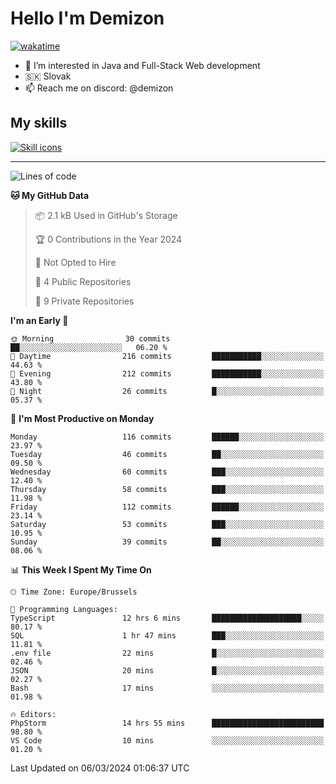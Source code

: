 # Hello I'm Demizon
[![wakatime](https://wakatime.com/badge/user/6ad1949f-d6d7-44f9-9eee-c35e54cc499b.svg)](https://wakatime.com/@6ad1949f-d6d7-44f9-9eee-c35e54cc499b)
- 👀 I’m interested in Java and Full-Stack Web development
- 🇸🇰 Slovak
- 📫 Reach me on discord: @demizon

## My skills
[![Skill icons](https://skillicons.dev/icons?i=java,js,ts,html,css,react,nextjs,tailwind,supabase,py,git,docker,linux,mysql,postgres,mongo&theme=dark)](https://github.com/Demizon3433)

---

<!--START_SECTION:waka-->
![Lines of code](https://img.shields.io/badge/From%20Hello%20World%20I%27ve%20Written-131.8%20thousand%20lines%20of%20code-blue)

**🐱 My GitHub Data** 

> 📦 2.1 kB Used in GitHub's Storage 
 > 
> 🏆 0 Contributions in the Year 2024
 > 
> 🚫 Not Opted to Hire
 > 
> 📜 4 Public Repositories 
 > 
> 🔑 9 Private Repositories 
 > 
**I'm an Early 🐤** 

```text
🌞 Morning                30 commits          ██░░░░░░░░░░░░░░░░░░░░░░░   06.20 % 
🌆 Daytime                216 commits         ███████████░░░░░░░░░░░░░░   44.63 % 
🌃 Evening                212 commits         ███████████░░░░░░░░░░░░░░   43.80 % 
🌙 Night                  26 commits          █░░░░░░░░░░░░░░░░░░░░░░░░   05.37 % 
```
📅 **I'm Most Productive on Monday** 

```text
Monday                   116 commits         ██████░░░░░░░░░░░░░░░░░░░   23.97 % 
Tuesday                  46 commits          ██░░░░░░░░░░░░░░░░░░░░░░░   09.50 % 
Wednesday                60 commits          ███░░░░░░░░░░░░░░░░░░░░░░   12.40 % 
Thursday                 58 commits          ███░░░░░░░░░░░░░░░░░░░░░░   11.98 % 
Friday                   112 commits         ██████░░░░░░░░░░░░░░░░░░░   23.14 % 
Saturday                 53 commits          ███░░░░░░░░░░░░░░░░░░░░░░   10.95 % 
Sunday                   39 commits          ██░░░░░░░░░░░░░░░░░░░░░░░   08.06 % 
```


📊 **This Week I Spent My Time On** 

```text
🕑︎ Time Zone: Europe/Brussels

💬 Programming Languages: 
TypeScript               12 hrs 6 mins       ████████████████████░░░░░   80.17 % 
SQL                      1 hr 47 mins        ███░░░░░░░░░░░░░░░░░░░░░░   11.81 % 
.env file                22 mins             █░░░░░░░░░░░░░░░░░░░░░░░░   02.46 % 
JSON                     20 mins             █░░░░░░░░░░░░░░░░░░░░░░░░   02.27 % 
Bash                     17 mins             ░░░░░░░░░░░░░░░░░░░░░░░░░   01.98 % 

🔥 Editors: 
PhpStorm                 14 hrs 55 mins      █████████████████████████   98.80 % 
VS Code                  10 mins             ░░░░░░░░░░░░░░░░░░░░░░░░░   01.20 % 
```


 Last Updated on 06/03/2024 01:06:37 UTC
<!--END_SECTION:waka-->
